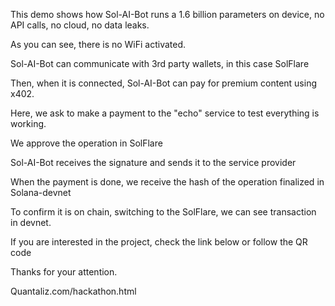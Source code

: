 This demo shows how Sol-AI-Bot runs a 1.6 billion parameters on device, no API calls, no cloud, no data leaks.

As you can see, there is no WiFi activated.

Sol-AI-Bot can communicate with 3rd party wallets, in this case SolFlare

Then, when it is connected, Sol-AI-Bot can pay for premium content using x402.

Here, we ask to make a payment to the "echo" service to test everything is working.

We approve the operation in SolFlare

Sol-AI-Bot receives the signature and sends it to the service provider

When the payment is done, we receive the hash of the operation finalized in Solana-devnet

To confirm it is on chain, switching to the SolFlare, we can see transaction in devnet.

If you are interested in the project, check the link below or follow the QR code

Thanks for your attention.

Quantaliz.com/hackathon.html